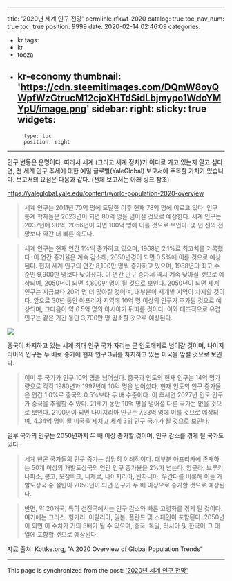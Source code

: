 
---
title: '2020년 세계 인구 전망'
permlink: rfkwf-2020
catalog: true
toc_nav_num: true
toc: true
position: 9999
date: 2020-02-14 02:46:09
categories:
- kr
tags:
- kr
- tooza
- kr-economy
thumbnail: 'https://cdn.steemitimages.com/DQmW8oyQWpfWzGtrucM12cjoXHTdSidLbjmypo1WdoYMYpU/image.png'
sidebar:
    right:
        sticky: true
widgets:
    -
        type: toc
        position: right
---


인구 변동은 운명이다. 따라서 세계 (그리고 세계 정치)가 어디로 가고 있는지 알고 싶다면, 전 세계 인구 추세에 대한 예일 글로벌(YaleGlobal) 보고서에 주목할 가치가 있습니다. 보고서의 요점은 다음과 같다. (전체 보고서는 아래 링크 참조)

https://yaleglobal.yale.edu/content/world-population-2020-overview


>세계 인구는 2011년 70억 명에 도달한 이후 현재 78억 명에 이르고 있다. 인구 통계 학자들은 2023년이 되면 80억 명을 넘어설 것으로 예상한다. 세계 인구는 2037년에 90억, 2056년이 되면 100억 명에 이를 것으로 보인다. 몇 년 전의 전망보다 약간 더 빠른 속도다.


>세계 인구는 현재 연간 1%씩 증가하고 있으며, 1968년 2.1%로 최고치를 기록했다. 이 연간 증가율은 계속 감소해, 2050년경이 되면 0.5%에 이를 것으로 예상된다. 현재 세계 인구의 연간 8,100만 명씩 증가하고 있으며, 1988년의 최고 수준인 9,900만 명보다 낮아졌다. 이 연간 인구 증가세 역시 계속 낮아질 것으로 예상되며, 2050년이 되면 4,800만 명이 될 것으로 보인다. 2050년이 되면 세계 인구는 지금보다 20억 명 더 많아질 것이며, 대부분이 저개발 지역이 차지할 것이다. 앞으로 30년 동안 아프리카 지역에 10억 명 이상의 인구가 추가될 것으로 예상되며, 그다음이 약 6.5억 명의 아시아가 뒤따를 것이다. 이와 대조적으로 유럽 인구는 같은 기간 동안 3,700만 명 감소할 것으로 예상된다.


![](https://cdn.steemitimages.com/DQmW8oyQWpfWzGtrucM12cjoXHTdSidLbjmypo1WdoYMYpU/image.png)


중국이 차지하고 있는 세계 최대 인구 국가 자리는 곧 인도에게로 넘어갈 것이며, 나이지리아의 인구는 두 배로 증가에 현재 인구 3위를 차지하고 있는 미국을 앞설 것으로 보인다.


>이미 두 국가가 인구 10억 명을 넘어섰다. 중국과 인도의 현재 인구는 14억 명가량으로 각각 1980년과 1997년에 10억 명을 넘어섰다. 현재 인도의 인구 증가율은 연간 1.0%로 중국의 0.5%보다 두 배 수준이다. 이 추세면 2027년 인도 인구가 중국을 추월할 수 있다. 21세기 동안 10억 명을 넘어설 다른 국가는 없을 것으로 보인다. 2100년이 되면 나이지리아 인구는 7.33억 명에 이를 것으로 예상되며, 4.34억 명이 될 미국을 제치고 세계 3위 인구 국가가 될 것으로 보인다.


일부 국가의 인구는 2050년까지 두 배 이상 증가할 것이며, 인구 감소를 겪게 될 국가도 있다.


>세계 빈곤 국가들의 인구 증가는 상당히 이례적이다. 대부분 아프리카에 존재하는 50개 이상의 개발도상국의 연간 인구 증가율을 2%가 넘는다. 앙골라, 브루키나파소, 콩고, 모잠비크, 니제르, 나이지리아, 탄자니아, 우간다를 비롯해 이들 개발도상국 중 절반이 2050년이 되면 인구가 두 배 이상으로 증가할 것으로 예상된다.


>반면, 약 20개국, 특히 선진국에서는 인구 감소와 빠른 고령화를 겪게 될 것이다. 여기에는 그리스, 헝가리, 이탈리아, 일본, 폴란드 및 스페인이 포함된다. 2050년이 되면 이 수치가 거의 3배가 될 수 있으며, 중국, 독일, 러시아 및 한국이 그 대열에 포함할 것으로 예상된다.


자료 출처: Kottke.org, "A 2020 Overview of Global Population Trends"

- - -

This page is synchronized from the post: ['2020년 세계 인구 전망'](https://steemit.com/@pius.pius/rfkwf-2020)
